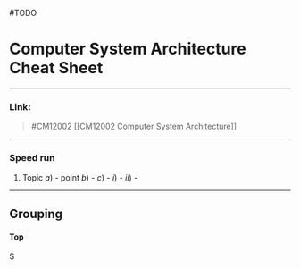 #TODO 
# Computer System Architecture Cheat Sheet 
---
### Link: 
 > #CM12002 
 > [[CM12002 Computer System Architecture]]

---
### Speed run 

1. Topic 
	$a)$ - point 
	$b)$ - 
	$c)$ - 
		$i)$ - 
		$ii)$ - 

--- 
## Grouping

#### Top 

S